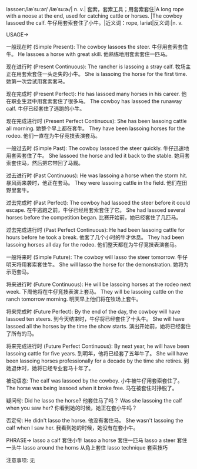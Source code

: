 lassoer:/læˈsuːər/ /læˈsuːɚ/| n. v.| 套索，套索工具；用套索套住|A long rope with a noose at the end, used for catching cattle or horses.  |The cowboy lassoed the calf. 牛仔用套索套住了小牛。|近义词：rope, lariat|反义词:|n. v.


USAGE->

一般现在时 (Simple Present):
The cowboy lassoes the steer. 牛仔用套索套住牛。
He lassoes a horse with great skill. 他熟练地用套索套住一匹马。

现在进行时 (Present Continuous):
The rancher is lassoing a stray calf. 牧场主正在用套索套住一头走失的小牛。
She is lassoing the horse for the first time. 她第一次尝试用套索套马。


现在完成时 (Present Perfect):
He has lassoed many horses in his career. 他在职业生涯中用套索套住了很多马。
The cowboy has lassoed the runaway calf. 牛仔已经套住了逃跑的小牛。


现在完成进行时 (Present Perfect Continuous):
She has been lassoing cattle all morning. 她整个早上都在套牛。
They have been lassoing horses for the rodeo. 他们一直在为牛仔竞技表演套马。


一般过去时 (Simple Past):
The cowboy lassoed the steer quickly. 牛仔迅速地用套索套住了牛。
She lassoed the horse and led it back to the stable. 她用套索套住马，然后把它带回了马厩。


过去进行时 (Past Continuous):
He was lassoing a horse when the storm hit. 暴风雨来袭时，他正在套马。
They were lassoing cattle in the field. 他们在田野里套牛。


过去完成时 (Past Perfect):
The cowboy had lassoed the steer before it could escape. 在牛逃跑之前，牛仔已经用套索套住了它。
She had lassoed several horses before the competition began. 比赛开始前，她已经套住了几匹马。


过去完成进行时 (Past Perfect Continuous):
He had been lassoing cattle for hours before he took a break. 他套了几个小时的牛才休息。
They had been lassoing horses all day for the rodeo. 他们整天都在为牛仔竞技表演套马。


一般将来时 (Simple Future):
The cowboy will lasso the steer tomorrow. 牛仔明天将用套索套住牛。
She will lasso the horse for the demonstration. 她将为示范套马。


将来进行时 (Future Continuous):
He will be lassoing horses at the rodeo next week.  下周他将在牛仔竞技表演上套马。
They will be lassoing cattle on the ranch tomorrow morning. 明天早上他们将在牧场上套牛。


将来完成时 (Future Perfect):
By the end of the day, the cowboy will have lassoed ten steers. 到今天结束时，牛仔将已经套住了十头牛。
She will have lassoed all the horses by the time the show starts. 演出开始前，她将已经套住了所有的马。


将来完成进行时 (Future Perfect Continuous):
By next year, he will have been lassoing cattle for five years. 到明年，他将已经套了五年牛了。
She will have been lassoing horses professionally for a decade by the time she retires. 到她退休时，她将已经专业套马十年了。


被动语态:
The calf was lassoed by the cowboy. 小牛被牛仔用套索套住了。
The horse was being lassoed when it broke free. 马在被套住时挣脱了。


疑问句:
Did he lasso the horse? 他套住马了吗？
Was she lassoing the calf when you saw her? 你看到她的时候，她正在套小牛吗？


否定句:
He didn't lasso the horse. 他没有套住马。
She wasn't lassoing the calf when I saw her. 我看到她的时候，她没有在套小牛。


PHRASE->
lasso a calf 套住小牛
lasso a horse 套住一匹马
lasso a steer 套住一头牛
lasso around the horns 从角上套住
lasso technique 套索技巧

注意事项: 无
